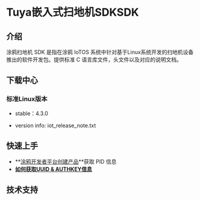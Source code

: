 # Tuya嵌入式扫地机SDKSDK

## 介绍

涂鸦扫地机 SDK 是指在涂鸦 IoTOS 系统中针对基于Linux系统开发的扫地机设备推出的软件开发包。提供标准 C 语言库文件，头文件以及对应的说明文档。

## 下载中心

### 标准Linux版本

- stable：4.3.0

- version info: iot_release_note.txt

## 快速上手

* **[涂鸦开发者平台创建产品](https://developer.tuya.com/cn/docs/iot/configure-in-platform/create-product/create-product?id=K914jp1ijtsfe)**获取 PID 信息 
* **[如何获取UUID & AUTHKEY信息](https://github.com/tuya/tuya-iotos-embeded-sdk-multimedia/wiki/What-is-uuid-authkey)**


## 技术支持
